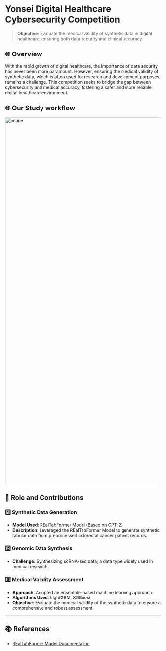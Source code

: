# Yonsei Digital Healthcare Cybersecurity Competition
> **Objective**: Evaluate the medical validity of synthetic data in digital healthcare, ensuring both data security and clinical accuracy.

## 🌐 Overview
With the rapid growth of digital healthcare, the importance of data security has never been more paramount. However, ensuring the medical validity of synthetic data, which is often used for research and development purposes, remains a challenge. This competition seeks to bridge the gap between cybersecurity and medical accuracy, fostering a safer and more reliable digital healthcare environment.

## 🌐 Our Study workflow 
<img width="1187" alt="image" src="https://github.com/kimjh0107/2023_Synthetic_Data_Medical_Validity/assets/83206535/57af8316-1c8c-4fe4-94f2-88243e1d74b2">

## 🚀 Role and Contributions
### 1️⃣ Synthetic Data Generation
- **Model Used**: REalTabFormer Model (Based on GPT-2)
- **Description**: Leveraged the REalTabFormer Model to generate synthetic tabular data from preprocessed colorectal cancer patient records.

### 2️⃣ Genomic Data Synthesis
- **Challenge**: Synthesizing scRNA-seq data, a data type widely used in medical research.

### 3️⃣ Medical Validity Assessment
- **Approach**: Adopted an ensemble-based machine learning approach.
- **Algorithms Used**: LightGBM, XGBoost
- **Objective**: Evaluate the medical validity of the synthetic data to ensure a comprehensive and robust assessment.

---

## 📚 References
- [REalTabFormer Model Documentation](https://github.com/worldbank/REaLTabFormer)
